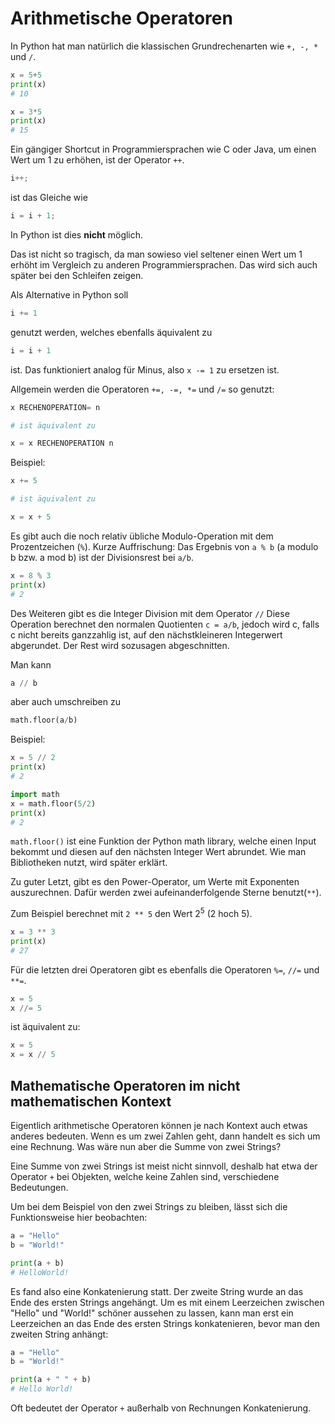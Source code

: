 # Arithmetische Operatoren

In Python hat man natürlich die klassischen Grundrechenarten wie <code>+, -, *</code> und <code>/</code>.

```Python
x = 5+5
print(x)
# 10

x = 3*5
print(x)
# 15
```

Ein gängiger Shortcut in Programmiersprachen wie C oder Java, um einen Wert um 1 zu erhöhen, ist der Operator <code>++</code>.

```C
i++;
```
ist das Gleiche wie
```C 
i = i + 1;
```
In Python ist dies **nicht** möglich.

Das ist nicht so tragisch, da man sowieso viel seltener einen Wert um 1 erhöht im Vergleich zu anderen Programmiersprachen.
Das wird sich auch später bei den Schleifen zeigen.

Als Alternative in Python soll 
```Python
i += 1 
```
genutzt werden, welches ebenfalls äquivalent zu 
```Python
i = i + 1
```
ist.
Das funktioniert analog für Minus, also <code>x -= 1</code> zu ersetzen ist.

Allgemein werden die Operatoren <code>+=, &#045;=, \*=</code> und <code>/=</code> so genutzt:
```Python
x RECHENOPERATION= n

# ist äquivalent zu

x = x RECHENOPERATION n
```

Beispiel:
```Python
x += 5

# ist äquivalent zu

x = x + 5
```

Es gibt auch die noch relativ übliche Modulo-Operation mit dem Prozentzeichen (<code>%</code>).
Kurze Auffrischung: 
Das Ergebnis von <code>a % b</code> (a modulo b bzw. a mod b) ist der Divisionsrest bei <code>a/b</code>.
```Python
x = 8 % 3
print(x)
# 2
```

Des Weiteren gibt es die Integer Division mit dem Operator <code>//</code>
Diese Operation berechnet den normalen Quotienten <code>c = a/b</code>, jedoch wird c, falls c nicht bereits ganzzahlig ist, auf den nächstkleineren Integerwert abgerundet.
Der Rest wird sozusagen abgeschnitten.

Man kann 
```Python
a // b 
```
aber auch umschreiben zu 
```Python
math.floor(a/b)
```
Beispiel:
```Python
x = 5 // 2
print(x)
# 2

import math
x = math.floor(5/2)
print(x)
# 2
```

<code>math.floor()</code> ist eine Funktion der Python math library, welche einen Input bekommt und diesen auf den nächsten Integer Wert abrundet.
Wie man Bibliotheken nutzt, wird später erklärt.


Zu guter Letzt, gibt es den Power-Operator, um Werte mit Exponenten auszurechnen.
Dafür werden zwei aufeinanderfolgende Sterne benutzt(<code>\*\*</code>).

Zum Beispiel berechnet mit <code>2 \*\* 5</code> den Wert 2<sup>5</sup> (2 hoch 5).
```Python
x = 3 ** 3
print(x)
# 27
```

Für die letzten drei Operatoren gibt es ebenfalls die Operatoren <code>%=</code>, <code>//=</code> und <code>\*\*=</code>.
```Python
x = 5
x //= 5
```
ist äquivalent zu:
```Python
x = 5
x = x // 5
```


## Mathematische Operatoren im nicht mathematischen Kontext

Eigentlich arithmetische Operatoren können je nach Kontext auch etwas anderes bedeuten. 
Wenn es um zwei Zahlen geht, dann handelt es sich um eine Rechnung. Was wäre nun aber die Summe von zwei Strings?

Eine Summe von zwei Strings ist meist nicht sinnvoll, deshalb hat etwa der Operator <code>+</code> bei Objekten, welche keine Zahlen sind,
verschiedene Bedeutungen.

Um bei dem Beispiel von den zwei Strings zu bleiben, lässt sich die Funktionsweise hier beobachten:

```Python
a = "Hello"
b = "World!"

print(a + b)
# HelloWorld!
```

Es fand also eine Konkatenierung statt. Der zweite String wurde an das Ende des ersten Strings angehängt.
Um es mit einem Leerzeichen zwischen "Hello" und "World!" schöner aussehen zu lassen, kann man erst ein Leerzeichen an das Ende des ersten Strings konkatenieren, bevor man den zweiten String anhängt:

```Python
a = "Hello"
b = "World!"

print(a + " " + b)
# Hello World!
```

Oft bedeutet der Operator <code>+</code> außerhalb von Rechnungen Konkatenierung.
